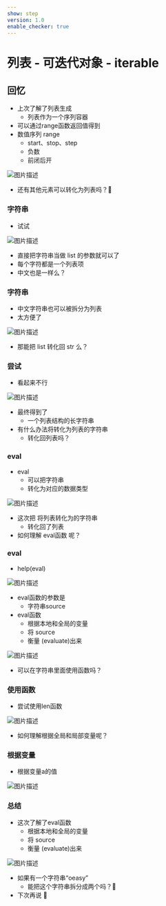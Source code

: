 ```yaml
---
show: step
version: 1.0
enable_checker: true
---
```


# 列表 - 可迭代对象 - iterable

## 回忆

- 上次了解了列表生成
	- 列表作为一个序列容器
- 可以通过range函数返回值得到
- 数值序列 range
  - start、stop、step
  - 负数
  - 前闭后开

![图片描述](https://doc.shiyanlou.com/courses/uid1190679-20231125-1700915693785)

- 还有其他元素可以转化为列表吗？🤔


### 字符串

- 试试

![图片描述](https://doc.shiyanlou.com/courses/uid1190679-20210828-1630124739385)

- 直接把字符串当做 list 的参数就可以了
- 每个字符都是一个列表项
- 中文也是一样么？

### 字符串

- 中文字符串也可以被拆分为列表
- 太方便了

![图片描述](https://doc.shiyanlou.com/courses/uid1190679-20231227-1703682635114)

- 那能把 list 转化回 str 么？

### 尝试

- 看起来不行

![图片描述](https://doc.shiyanlou.com/courses/uid1190679-20210828-1630125028365)

- 最终得到了
	- 一个列表结构的长字符串
- 有什么办法将转化为列表的字符串
	- 转化回列表吗？

### eval

- eval 
	- 可以把字符串
	- 转化为对应的数据类型

![图片描述](https://doc.shiyanlou.com/courses/uid1190679-20221121-1669034685309)

- 这次把 将列表转化为的字符串
	- 转化回了列表
- 如何理解 eval函数 呢？

### eval

- help(eval)

![图片描述](https://doc.shiyanlou.com/courses/uid1190679-20231202-1701526257688)

- eval函数的参数是 
	- 字符串source
- eval函数
	- 根据本地和全局的变量
	- 将 source 
	- 衡量 (evaluate)出来

![图片描述](https://doc.shiyanlou.com/courses/uid1190679-20231227-1703684042259)

- 可以在字符串里面使用函数吗？

### 使用函数

- 尝试使用len函数

![图片描述](https://doc.shiyanlou.com/courses/uid1190679-20231202-1701526344554)

- 如何理解根据全局和局部变量呢？

### 根据变量

- 根据变量a的值

![图片描述](https://doc.shiyanlou.com/courses/uid1190679-20231227-1703684193923)


### 总结

- 这次了解了eval函数
	- 根据本地和全局的变量
	- 将 source 
	- 衡量 (evaluate)出来

![图片描述](https://doc.shiyanlou.com/courses/uid1190679-20231227-1703684635657)

- 如果有一个字符串“oeasy”
	- 能把这个字符串拆分成两个吗？🤔
- 下次再说 👋